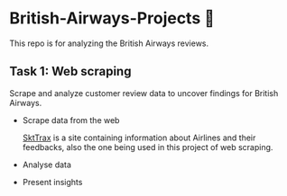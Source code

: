 # British-Airways-Projects 

This repo is for analyzing the British Airways reviews.

## Task 1: Web scraping
Scrape and analyze customer review data to uncover findings for British Airways.

- Scrape data from the web

    [SktTrax](https://www.airlinequality.com/airline-reviews) is a site containing information about Airlines and their feedbacks, also the one being used in this project of web scraping.
- Analyse data

- Present insights

